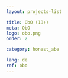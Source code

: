 ```yaml
---
layout: projects-list

title: ObO (18+)
meta: ObO
logo: obo.png
order: 2

category: honest_abe

lang: de
ref: obo
---
```

